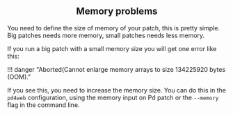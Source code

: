 <style>
  .md-typeset h1,
  .md-content__button {
    display: none;
  }
</style>

<h2 align="center">Memory problems</h2>

You need to define the size of memory of your patch, this is pretty simple. Big patches needs more memory, small patches needs less memory.

If you run a big patch with a small memory size you will get one error like this:

!!! danger "Aborted(Cannot enlarge memory arrays to size 134225920 bytes (OOM)."

If you see this, you need to increase the memory size. You can do this in the `pd4web` configuration, using the memory input on Pd patch or the `--memory` flag in the command line.